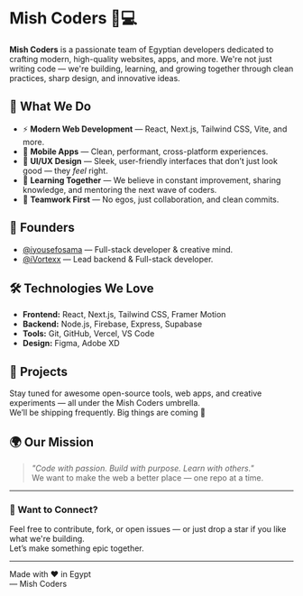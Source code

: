 # Mish Coders 🐪💻

**Mish Coders** is a passionate team of Egyptian developers dedicated to crafting modern, high-quality websites, apps, and more. We're not just writing code — we're building, learning, and growing together through clean practices, sharp design, and innovative ideas.

## 🚀 What We Do

- ⚡ **Modern Web Development** — React, Next.js, Tailwind CSS, Vite, and more.
- 📱 **Mobile Apps** — Clean, performant, cross-platform experiences.
- 🎨 **UI/UX Design** — Sleek, user-friendly interfaces that don’t just look good — they *feel* right.
- 🧠 **Learning Together** — We believe in constant improvement, sharing knowledge, and mentoring the next wave of coders.
- 🤝 **Teamwork First** — No egos, just collaboration, and clean commits.

## 👑 Founders

- [@iyousefosama](https://github.com/iyousefosama) — Full-stack developer & creative mind.
- [@iVortexx](https://github.com/iVortexx) — Lead backend & Full-stack developer.

## 🛠️ Technologies We Love

- **Frontend:** React, Next.js, Tailwind CSS, Framer Motion
- **Backend:** Node.js, Firebase, Express, Supabase
- **Tools:** Git, GitHub, Vercel, VS Code
- **Design:** Figma, Adobe XD

## 📂 Projects

Stay tuned for awesome open-source tools, web apps, and creative experiments — all under the Mish Coders umbrella.  
We’ll be shipping frequently. Big things are coming 👀

## 🌍 Our Mission

> *"Code with passion. Build with purpose. Learn with others."*  
We want to make the web a better place — one repo at a time.

---

### 💬 Want to Connect?

Feel free to contribute, fork, or open issues — or just drop a star if you like what we're building.  
Let’s make something epic together.

---

Made with ❤️ in Egypt  
— Mish Coders

